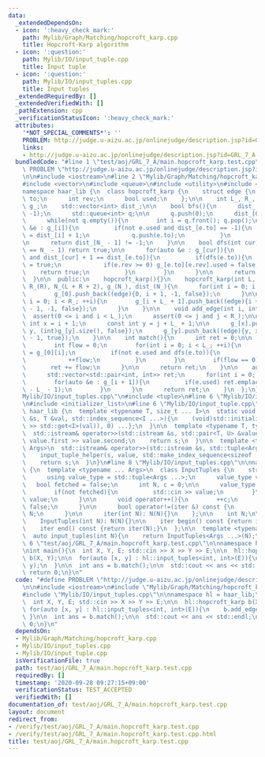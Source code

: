 ```yaml
---
data:
  _extendedDependsOn:
  - icon: ':heavy_check_mark:'
    path: Mylib/Graph/Matching/hopcroft_karp.cpp
    title: Hopcroft-Karp algorithm
  - icon: ':question:'
    path: Mylib/IO/input_tuple.cpp
    title: Input tuple
  - icon: ':question:'
    path: Mylib/IO/input_tuples.cpp
    title: Input tuples
  _extendedRequiredBy: []
  _extendedVerifiedWith: []
  _pathExtension: cpp
  _verificationStatusIcon: ':heavy_check_mark:'
  attributes:
    '*NOT_SPECIAL_COMMENTS*': ''
    PROBLEM: http://judge.u-aizu.ac.jp/onlinejudge/description.jsp?id=GRL_7_A
    links:
    - http://judge.u-aizu.ac.jp/onlinejudge/description.jsp?id=GRL_7_A
  bundledCode: "#line 1 \"test/aoj/GRL_7_A/main.hopcroft_karp.test.cpp\"\n#define\
    \ PROBLEM \"http://judge.u-aizu.ac.jp/onlinejudge/description.jsp?id=GRL_7_A\"\
    \n\n#include <iostream>\n#line 2 \"Mylib/Graph/Matching/hopcroft_karp.cpp\"\n\
    #include <vector>\n#include <queue>\n#include <utility>\n#include <cassert>\n\n\
    namespace haar_lib {\n  class hopcroft_karp {\n    struct edge {\n      int from,\
    \ to;\n      int rev;\n      bool used;\n    };\n\n    int L_, R_, N_;\n    std::vector<std::vector<edge>>\
    \ g_;\n    std::vector<int> dist_;\n\n    bool bfs(){\n      dist_.assign(N_,\
    \ -1);\n      std::queue<int> q;\n\n      q.push(0);\n      dist_[0] = 0;\n\n\
    \      while(not q.empty()){\n        int i = q.front(); q.pop();\n\n        for(auto\
    \ &e : g_[i]){\n          if(not e.used and dist_[e.to] == -1){\n            dist_[e.to]\
    \ = dist_[i] + 1;\n            q.push(e.to);\n          }\n        }\n      }\n\
    \n      return dist_[N_ - 1] != -1;\n    }\n\n    bool dfs(int cur){\n      if(cur\
    \ == N_ - 1) return true;\n\n      for(auto &e : g_[cur]){\n        if(not e.used\
    \ and dist_[cur] + 1 == dist_[e.to]){\n          if(dfs(e.to)){\n            e.used\
    \ = true;\n            if(e.rev >= 0) g_[e.to][e.rev].used = false;\n        \
    \    return true;\n          }\n        }\n      }\n\n      return false;\n  \
    \  }\n\n  public:\n    hopcroft_karp(){}\n    hopcroft_karp(int L, int R): L_(L),\
    \ R_(R), N_(L + R + 2), g_(N_), dist_(N_){\n      for(int i = 0; i < L_; ++i){\n\
    \        g_[0].push_back((edge){0, i + 1, -1, false});\n      }\n\n      for(int\
    \ i = 0; i < R_; ++i){\n        g_[i + L_ + 1].push_back((edge){i + L_ + 1, N_\
    \ - 1, -1, false});\n      }\n    }\n\n    void add_edge(int i, int j){\n    \
    \  assert(0 <= i and i < L_);\n      assert(0 <= j and j < R_);\n\n      const\
    \ int x = i + 1;\n      const int y = j + L_ + 1;\n\n      g_[x].push_back((edge){x,\
    \ y, (int)g_[y].size(), false});\n      g_[y].push_back((edge){y, x, (int)g_[x].size()\
    \ - 1, true});\n    }\n\n    int match(){\n      int ret = 0;\n\n      while(bfs()){\n\
    \        int flow = 0;\n        for(int i = 0; i < L_; ++i){\n          auto &e\
    \ = g_[0][i];\n          if(not e.used and dfs(e.to)){\n            e.used = true;\n\
    \            ++flow;\n          }\n        }\n        if(flow == 0) break;\n \
    \       ret += flow;\n      }\n\n      return ret;\n    }\n\n    auto get_matching(){\n\
    \      std::vector<std::pair<int, int>> ret;\n      for(int i = 0; i < L_; ++i){\n\
    \        for(auto &e : g_[i + 1]){\n          if(e.used) ret.emplace_back(i, e.to\
    \ - L_ - 1);\n        }\n      }\n      return ret;\n    }\n  };\n}\n#line 4 \"\
    Mylib/IO/input_tuples.cpp\"\n#include <tuple>\n#line 6 \"Mylib/IO/input_tuples.cpp\"\
    \n#include <initializer_list>\n#line 6 \"Mylib/IO/input_tuple.cpp\"\n\nnamespace\
    \ haar_lib {\n  template <typename T, size_t ... I>\n  static void input_tuple_helper(std::istream\
    \ &s, T &val, std::index_sequence<I ...>){\n    (void)std::initializer_list<int>{(void(s\
    \ >> std::get<I>(val)), 0) ...};\n  }\n\n  template <typename T, typename U>\n\
    \  std::istream& operator>>(std::istream &s, std::pair<T, U> &value){\n    s >>\
    \ value.first >> value.second;\n    return s;\n  }\n\n  template <typename ...\
    \ Args>\n  std::istream& operator>>(std::istream &s, std::tuple<Args ...> &value){\n\
    \    input_tuple_helper(s, value, std::make_index_sequence<sizeof ... (Args)>());\n\
    \    return s;\n  }\n}\n#line 8 \"Mylib/IO/input_tuples.cpp\"\n\nnamespace haar_lib\
    \ {\n  template <typename ... Args>\n  class InputTuples {\n    struct iter {\n\
    \      using value_type = std::tuple<Args ...>;\n      value_type value;\n   \
    \   bool fetched = false;\n      int N, c = 0;\n\n      value_type operator*(){\n\
    \        if(not fetched){\n          std::cin >> value;\n        }\n        return\
    \ value;\n      }\n\n      void operator++(){\n        ++c;\n        fetched =\
    \ false;\n      }\n\n      bool operator!=(iter &) const {\n        return c <\
    \ N;\n      }\n\n      iter(int N): N(N){}\n    };\n\n    int N;\n\n  public:\n\
    \    InputTuples(int N): N(N){}\n\n    iter begin() const {return iter(N);}\n\
    \    iter end() const {return iter(N);}\n  };\n\n  template <typename ... Args>\n\
    \  auto input_tuples(int N){\n    return InputTuples<Args ...>(N);\n  }\n}\n#line\
    \ 6 \"test/aoj/GRL_7_A/main.hopcroft_karp.test.cpp\"\n\nnamespace hl = haar_lib;\n\
    \nint main(){\n  int X, Y, E; std::cin >> X >> Y >> E;\n\n  hl::hopcroft_karp\
    \ b(X, Y);\n\n  for(auto [x, y] : hl::input_tuples<int, int>(E)){\n    b.add_edge(x,\
    \ y);\n  }\n\n  int ans = b.match();\n\n  std::cout << ans << std::endl;\n\n \
    \ return 0;\n}\n"
  code: "#define PROBLEM \"http://judge.u-aizu.ac.jp/onlinejudge/description.jsp?id=GRL_7_A\"\
    \n\n#include <iostream>\n#include \"Mylib/Graph/Matching/hopcroft_karp.cpp\"\n\
    #include \"Mylib/IO/input_tuples.cpp\"\n\nnamespace hl = haar_lib;\n\nint main(){\n\
    \  int X, Y, E; std::cin >> X >> Y >> E;\n\n  hl::hopcroft_karp b(X, Y);\n\n \
    \ for(auto [x, y] : hl::input_tuples<int, int>(E)){\n    b.add_edge(x, y);\n \
    \ }\n\n  int ans = b.match();\n\n  std::cout << ans << std::endl;\n\n  return\
    \ 0;\n}\n"
  dependsOn:
  - Mylib/Graph/Matching/hopcroft_karp.cpp
  - Mylib/IO/input_tuples.cpp
  - Mylib/IO/input_tuple.cpp
  isVerificationFile: true
  path: test/aoj/GRL_7_A/main.hopcroft_karp.test.cpp
  requiredBy: []
  timestamp: '2020-09-28 09:27:15+09:00'
  verificationStatus: TEST_ACCEPTED
  verifiedWith: []
documentation_of: test/aoj/GRL_7_A/main.hopcroft_karp.test.cpp
layout: document
redirect_from:
- /verify/test/aoj/GRL_7_A/main.hopcroft_karp.test.cpp
- /verify/test/aoj/GRL_7_A/main.hopcroft_karp.test.cpp.html
title: test/aoj/GRL_7_A/main.hopcroft_karp.test.cpp
---
```

